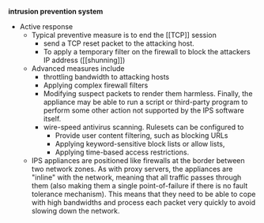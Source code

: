 **intrusion prevention system**
- Active response
	- Typical preventive measure is to end the [[TCP]] session
		- send a TCP reset packet to the attacking host.
		- To apply a temporary filter on the firewall to block the attackers IP address ([[shunning]])
	- Advanced measures include 
		- throttling bandwidth to attacking hosts
		- Applying complex firewall filters
		- Modifying suspect packets to render them harmless. Finally, the appliance may be able to run a script or third-party program to perform some other action not supported by the IPS software itself.
		- wire-speed antivirus scanning. Rulesets can be configured to 
			- Provide user content filtering, such as blocking URLs
			- Applying keyword-sensitive block lists or allow lists, 
			- Applying time-based access restrictions.
	-  IPS appliances are positioned like firewalls at the border between two network zones. As with proxy servers, the appliances are "inline" with the network, meaning that all traffic passes through them (also making them a single point-of-failure if there is no fault tolerance mechanism). This means that they need to be able to cope with high bandwidths and process each packet very quickly to avoid slowing down the network.
